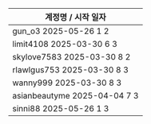 | 계정명 / 시작 일자|
|--------|
| gun_o3 2025-05-26 1 2 |
| limit4108 2025-03-30 6 3 |
| skylove7583 2025-03-30 8 2 |
| rlawlgus753 2025-03-30 8 3 |
| wanny999 2025-03-30 8 3 |
| asianbeautyme 2025-04-04 7 3 |
| sinni88 2025-05-26 1 3 |
